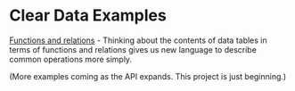 
# Clear Data Examples

[Functions and relations](functions-and-relations.ipynb) - Thinking about the
contents of data tables in terms of functions and relations gives us new
language to describe common operations more simply.

(More examples coming as the API expands.  This project is just beginning.)
